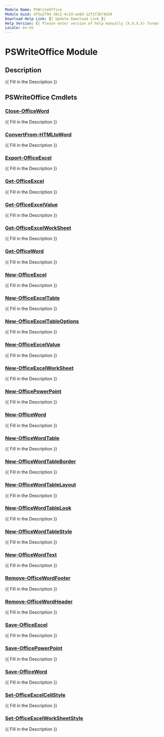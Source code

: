 ```yaml
---
Module Name: PSWriteOffice
Module Guid: d75a279d-30c2-4c2d-ae0d-12f1f3bf4d39
Download Help Link: {{ Update Download Link }}
Help Version: {{ Please enter version of help manually (X.X.X.X) format }}
Locale: en-US
---
```


# PSWriteOffice Module
## Description
{{ Fill in the Description }}

## PSWriteOffice Cmdlets
### [Close-OfficeWord](Close-OfficeWord.md)
{{ Fill in the Description }}

### [ConvertFrom-HTMLtoWord](ConvertFrom-HTMLtoWord.md)
{{ Fill in the Description }}

### [Export-OfficeExcel](Export-OfficeExcel.md)
{{ Fill in the Description }}

### [Get-OfficeExcel](Get-OfficeExcel.md)
{{ Fill in the Description }}

### [Get-OfficeExcelValue](Get-OfficeExcelValue.md)
{{ Fill in the Description }}

### [Get-OfficeExcelWorkSheet](Get-OfficeExcelWorkSheet.md)
{{ Fill in the Description }}

### [Get-OfficeWord](Get-OfficeWord.md)
{{ Fill in the Description }}

### [New-OfficeExcel](New-OfficeExcel.md)
{{ Fill in the Description }}

### [New-OfficeExcelTable](New-OfficeExcelTable.md)
{{ Fill in the Description }}

### [New-OfficeExcelTableOptions](New-OfficeExcelTableOptions.md)
{{ Fill in the Description }}

### [New-OfficeExcelValue](New-OfficeExcelValue.md)
{{ Fill in the Description }}

### [New-OfficeExcelWorkSheet](New-OfficeExcelWorkSheet.md)
{{ Fill in the Description }}

### [New-OfficePowerPoint](New-OfficePowerPoint.md)
{{ Fill in the Description }}

### [New-OfficeWord](New-OfficeWord.md)
{{ Fill in the Description }}

### [New-OfficeWordTable](New-OfficeWordTable.md)
{{ Fill in the Description }}

### [New-OfficeWordTableBorder](New-OfficeWordTableBorder.md)
{{ Fill in the Description }}

### [New-OfficeWordTableLayout](New-OfficeWordTableLayout.md)
{{ Fill in the Description }}

### [New-OfficeWordTableLook](New-OfficeWordTableLook.md)
{{ Fill in the Description }}

### [New-OfficeWordTableStyle](New-OfficeWordTableStyle.md)
{{ Fill in the Description }}

### [New-OfficeWordText](New-OfficeWordText.md)
{{ Fill in the Description }}

### [Remove-OfficeWordFooter](Remove-OfficeWordFooter.md)
{{ Fill in the Description }}

### [Remove-OfficeWordHeader](Remove-OfficeWordHeader.md)
{{ Fill in the Description }}

### [Save-OfficeExcel](Save-OfficeExcel.md)
{{ Fill in the Description }}

### [Save-OfficePowerPoint](Save-OfficePowerPoint.md)
{{ Fill in the Description }}

### [Save-OfficeWord](Save-OfficeWord.md)
{{ Fill in the Description }}

### [Set-OfficeExcelCellStyle](Set-OfficeExcelCellStyle.md)
{{ Fill in the Description }}

### [Set-OfficeExcelWorkSheetStyle](Set-OfficeExcelWorkSheetStyle.md)
{{ Fill in the Description }}

